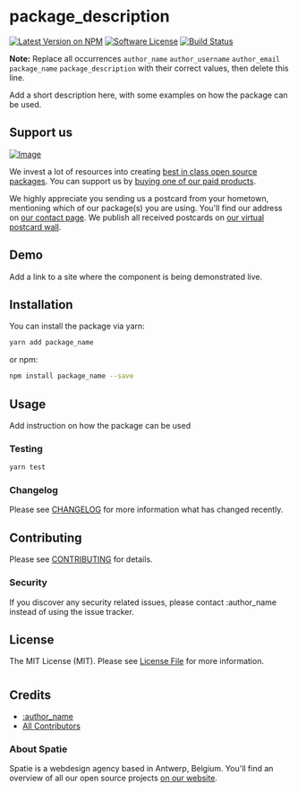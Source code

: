 # package_description

[![Latest Version on NPM](https://img.shields.io/npm/v/package_name.svg?style=flat-square)](https://npmjs.com/package/package_name)
[![Software License](https://img.shields.io/badge/license-MIT-brightgreen.svg?style=flat-square)](LICENSE.md)
[![Build Status](https://img.shields.io/travis/spatie/package_name/master.svg?style=flat-square)](https://travis-ci.org/spatie/package_name)

**Note:** Replace all occurrences ```author_name``` ```author_username``` ```author_email``` ```package_name``` ```package_description``` with their correct values, then delete this line.

Add a short description here, with some examples on how the package can be used.

## Support us

[![Image](https://github-ads.s3.eu-central-1.amazonaws.com/skeleton-vue.jpg)](https://spatie.be/github-ad-click/skeleton-vue)

We invest a lot of resources into creating [best in class open source packages](https://spatie.be/open-source). You can support us by [buying one of our paid products](https://spatie.be/open-source/support-us).

We highly appreciate you sending us a postcard from your hometown, mentioning which of our package(s) you are using. You'll find our address on [our contact page](https://spatie.be/about-us). We publish all received postcards on [our virtual postcard wall](https://spatie.be/open-source/postcards).

## Demo

Add a link to a site where the component is being demonstrated live.

## Installation

You can install the package via yarn:

```bash
yarn add package_name
```

or npm:

```bash
npm install package_name --save
```

## Usage

Add instruction on how the package can be used

### Testing

```bash
yarn test
```

### Changelog

Please see [CHANGELOG](CHANGELOG.md) for more information what has changed recently.

## Contributing

Please see [CONTRIBUTING](CONTRIBUTING.md) for details.

### Security

If you discover any security related issues, please contact :author_name instead of using the issue tracker.

## License

The MIT License (MIT). Please see [License File](LICENSE.md) for more information.

#
## Credits

- [:author_name](https://github.com/:author_username)
- [All Contributors](../../contributors)

### About Spatie

Spatie is a webdesign agency based in Antwerp, Belgium. You'll find an overview of all our open source projects [on our website](https://spatie.be/opensource).
